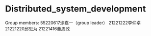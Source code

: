 # Distributed_system_development
Group members:  55220617涂嘉一（group leader）   21221222李仰卓   21221220邱思为   21221416董周政   

